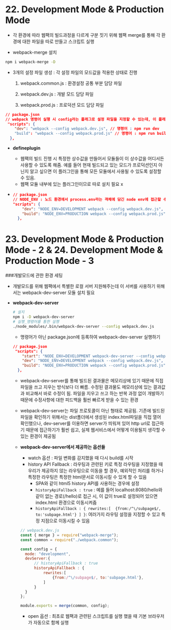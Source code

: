 # 22. Development Mode & Production Mode

* 각 환경에 따라 웹팩의 빌드과정을 다르게 구분 짓기 위해 웹팩 merge를 통해 각 환경에 대한 파일을 따로 만들고 스크립트 실행

* webpack-merge 설치

```bash
npm i webpack-merge -D
```

* 3개의 설정 파일 생성 : 각 설정 파일의 모드값을 적용한 상태로 진행

  1) webpack.common.js : 환경설정 공통 부분 담당 파일

  2) webpack.dev.js : 개발 모드 담당 파일

  3) webpack.prod.js : 프로덕션 모드 담당 파일

```json
// package.json
// webpack 명령어 실행 시 config라는 플래그로 설정 파일을 지정할 수 있는데, 이 플래그로 개발환경모드인 dev와 production환경 모드인 build로 구분 지음
 "scripts": {
    "dev": "webpack --config webpack.dev.js", // 명령어 : npm run dev
    "build": "webpack --config webpack.prod.js" // 명령어 : npm run build
  },
```



* **defineplugin**

  * 웹팩의 빌드 진행 시 특정한 상수값을 만들어서 모듈들이 이 상수값을 어디서든 사용할 수 있도록 해줌. 예를 들어 현재 빌드되고 있는 모드가 프로덕션인지 아닌지 알고 싶으면 이 플러그인을 통해 모든 모듈에서 사용될 수 있도록 설정할 수 있음.
  * 웹팩 모듈 내부에 있는 플러그인이므로 따로 설치 필요 x

* ```json
  // package.json
  // NODE_ENV : 노드 환경에서 process.env라는 객체에 담긴 node env에 접근할 수 있음
  "scripts": {
      "dev": "NODE_ENV=DEVELOPMENT webpack --config webpack.dev.js",
      "build": "NODE_ENV=PRODUCTION webpack --config webpack.prod.js"
    },
  ```



# 23. Development Mode & Production Mode - 2 & 24. Development Mode & Production Mode - 3



###개발모드에 관한 환경 세팅

* 개발모드를 위해 웹팩에서 특별한 로컬 서버 지원해주는데 이 서버를 사용하기 위해서는 webpack-dev-server 모듈 설치 필요

* **webpack-dev-server**

  ```bash
  # 설치
  npm i -D webpack-dev-server 
  # 실행_명령어를 통한 실행
  ./node_modules/.bin/webpack-dev-server --config webpack.dev.js
  ```

  * 명령어가 아닌 package.json에 등록하여 webpack-dev-server 실행하기

  ```json
  // package.json
   "scripts": {
      "start": "NODE_ENV=DEVELOPMENT webpack-dev-server --config webpack.dev.js",
      "dev": "NODE_ENV=DEVELOPMENT webpack --config webpack.dev.js",
      "build": "NODE_ENV=PRODUCTION webpack --config webpack.prod.js"
    },
  ```

  * webpack-dev-server를 통해 빌드된 결과물은 메모리상에 있기 때문에 직접 파일을 쓰고 지우는 방식보다 더 빠름. 수정된 결과물도 메모리상에 있는 결과값과 비교해서 바로 수정이 됨. 파일을 지우고 쓰고 하는 반복 과정 없이 개발하기 때문에 수정사항에 대한 피드백을 훨씬 빠르게 받을 수 있는 환경

  * webpack-dev-server는 파일 프로토콜이 아닌 형태로 제공됨. 기존에 빌드된 파일을 확인하기 위해서는 dist폴더에서 생성된 index.html파일을 직접 열어 확인했으나, dev-server를 이용하면 server가 띄워져 있어 http url로 접근하기 때문에 접근하기가 훨씬 쉽고, 실제 웹서비스에서 어떻게 이용될지  생각할 수 있는 환경이 제공됨

  * **webpack-dev-server에서 제공하는 옵션들**

    * watch 옵션 : 파일 변화를 감지했을 때 다시 build를 시작
    * history API Fallback  : 라우팅과 관련된 키로 특정 라우팅을 지정했을 때 우리가 제공하지 않는 라우팅으로 이동을 할 경우, 예외적인 처리를 하거나 특정한 라우팅은 특정한 html문서로 이동시킬 수 있게 할 수 있음
      * SPA와 같이 html5 history API를 사용하는 경우에 설정
      * `historyApiFallback : true` : 예를 들어 localhost:8080/hello와 같이 없는 경로(/hello)로 접근 시, 이 값이 true로 설정되어 있으면 index.html 환경으로 이동시켜줌
      * `historyApiFallback : { rewrites:[  {from:/^\/subpage$/, to:'subpage.html'} ] }`: 여러가지 라우팅 설정을 지정할 수 있고 특정 지점으로 이동시킬 수 있음

    ```javascript
    // webpack.dev.js
    const { merge } = require("webpack-merge");
    const common = require("./webpack.common");
    
    const config = {
      mode: "development",
      devServer:{
          // historyApiFallback : true 
          historyApiFallback : {
              rewrites:[
                  {from:/^\/subpage$/, to:'subpage.html'}, 
              ]
          }
      }
    };
    
    module.exports = merge(common, config);
    ```

    * open 옵션 : 최초로 웹팩과 관련된 스크립트를 실행 했을 때  기본 브라우저가 자동으로 함께 실행